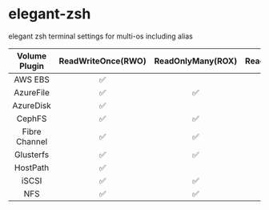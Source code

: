 # elegant-zsh
elegant zsh terminal settings for multi-os including alias 



| Volume Plugin | ReadWriteOnce(RWO) | ReadOnlyMany(ROX) | ReadWriteMany(RWX) |
| :-------------------:|:--------:|:--------:|:--------:|
| AWS EBS | ✅ |  | |
| AzureFile | ✅ | ✅ | ✅ |
| AzureDisk | ✅|||
| CephFS | ✅ | ✅ | ✅|
|Fibre Channel|✅|✅| |
|Glusterfs| ✅ | ✅ | ✅|
|HostPath| ✅ | | |
| iSCSI | ✅ |✅| |
|NFS | ✅ |✅|✅|



